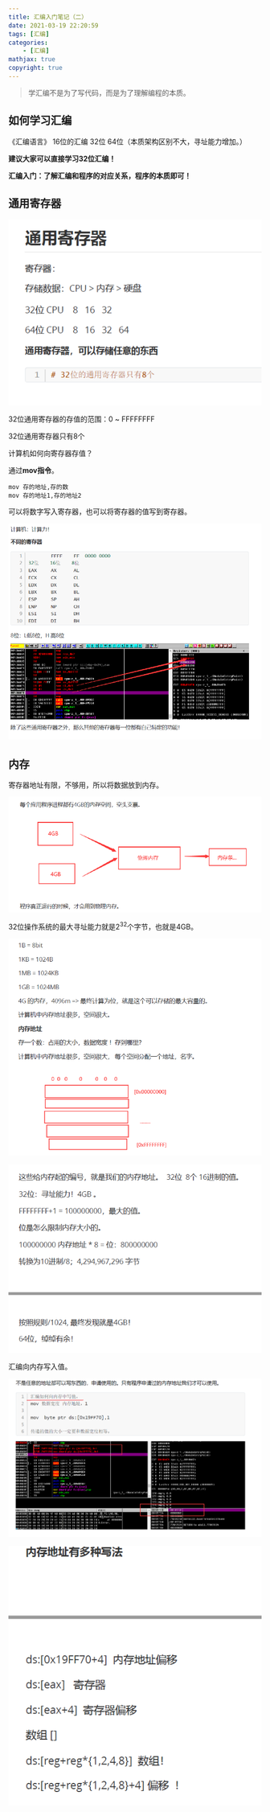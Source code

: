 ```yaml
---
title: 汇编入门笔记（二）
date: 2021-03-19 22:20:59
tags: [汇编]
categories: 
	- [汇编]
mathjax: true
copyright: true
---
```


> 学汇编不是为了写代码，而是为了理解编程的本质。

<!--more-->

## 如何学习汇编

《汇编语言》 16位的汇编 32位 64位（本质架构区别不大，寻址能力增加。）

**建议大家可以直接学习32位汇编！**

**汇编入门：了解汇编和程序的对应关系，程序的本质即可！**

## 通用寄存器

![image-20210319223115888](汇编入门笔记（二）/image-20210319223115888.png)

32位通用寄存器的存值的范围：0 ~ FFFFFFFF

32位通用寄存器只有8个

计算机如何向寄存器存值？

通过**mov指令**。

```
mov 存的地址,存的数
mov 存的地址1,存的地址2
```

可以将数字写入寄存器，也可以将寄存器的值写到寄存器。

![image-20210319223856408](汇编入门笔记（二）/image-20210319223856408.png)

## 内存

寄存器地址有限，不够用，所以将数据放到内存。

![image-20210319224440106](汇编入门笔记（二）/image-20210319224440106.png)

32位操作系统的最大寻址能力就是$2^{32}$个字节，也就是4GB。

![image-20210319225424942](汇编入门笔记（二）/image-20210319225424942.png)

![image-20210319225853237](汇编入门笔记（二）/image-20210319225853237.png)

汇编向内存写入值。

![image-20210319230235118](汇编入门笔记（二）/image-20210319230235118.png)

![image-20210319230803539](汇编入门笔记（二）/image-20210319230803539.png)